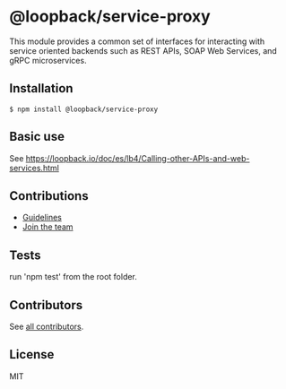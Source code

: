 # @loopback/service-proxy

This module provides a common set of interfaces for interacting with service
oriented backends such as REST APIs, SOAP Web Services, and gRPC microservices.

## Installation

```
$ npm install @loopback/service-proxy
```

## Basic use

See https://loopback.io/doc/es/lb4/Calling-other-APIs-and-web-services.html

## Contributions

- [Guidelines](https://github.com/strongloop/loopback-next/blob/master/docs/CONTRIBUTING.md)
- [Join the team](https://github.com/strongloop/loopback-next/issues/110)

## Tests

run 'npm test' from the root folder.

## Contributors

See
[all contributors](https://github.com/strongloop/loopback-next/graphs/contributors).

## License

MIT
